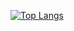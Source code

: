 [![Top Langs](https://github-readme-stats.vercel.app/api/top-langs/?username=Carefreehuang)](https://github.com/Carefreehuang/github-readme-stats)
